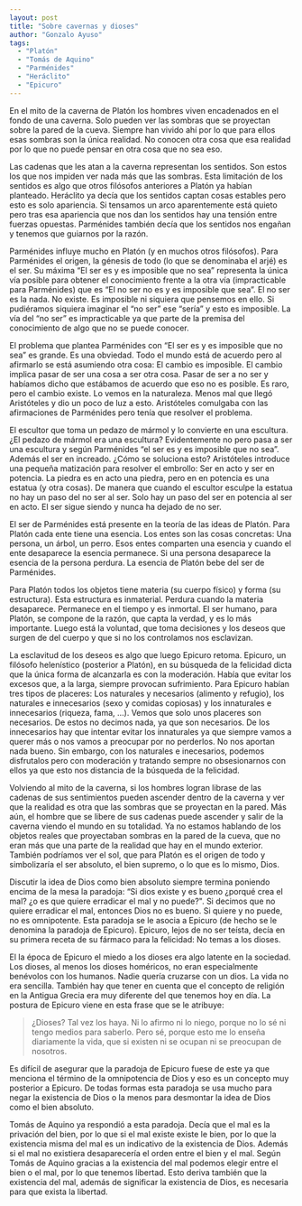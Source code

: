 ```yaml
---
layout: post
title: "Sobre cavernas y dioses"
author: "Gonzalo Ayuso"
tags: 
  - "Platón"
  - "Tomás de Aquino"
  - "Parménides"
  - "Heráclito"
  - "Epicuro"
---
```


En el mito de la caverna de Platón los hombres viven encadenados en el fondo de una caverna. Solo pueden ver las sombras que se proyectan sobre la pared de la cueva. Siempre han vivido ahí por lo que para ellos esas sombras son la única realidad. No conocen otra cosa que esa realidad por lo que no puede pensar en otra cosa que no sea eso.

Las cadenas que les atan a la caverna representan los sentidos. Son estos los que nos impiden ver nada más que las sombras. Esta limitación de los sentidos es algo que otros filósofos anteriores a Platón ya habían planteado. Heráclito ya decía que los sentidos captan cosas estables pero esto es solo apariencia. Si tensamos un arco aparentemente está quieto pero tras esa apariencia que nos dan los sentidos hay una tensión entre fuerzas opuestas. Parménides también decía que los sentidos nos engañan y tenemos que guiarnos por la razón.

Parménides influye mucho en Platón (y en muchos otros filósofos). Para Parménides el origen, la génesis de todo (lo que se denominaba el arjé) es el ser. Su máxima “El ser es y es imposible que no sea” representa la única vía posible para obtener el conocimiento frente a la otra vía (impracticable para Parménides) que es “El no ser no es y es imposible que sea”. El no ser es la nada. No existe. Es imposible ni siquiera que pensemos en ello. Si pudiéramos siquiera imaginar el “no ser” ese “sería”  y esto es imposible. La vía del “no ser” es impracticable ya que parte de la premisa del conocimiento de algo que no se puede conocer. 

El problema que plantea Parménides con “El ser es y es imposible que no sea” es grande. Es una obviedad. Todo el mundo está de acuerdo pero al afirmarlo se está asumiendo otra cosa: El cambio es imposible. El cambio implica pasar de ser una cosa a ser otra cosa. Pasar de ser a no ser y habíamos dicho que estábamos de acuerdo que eso no es posible. Es raro, pero el cambio existe. Lo vemos en la naturaleza. Menos mal que llegó Aristóteles y dio un poco de luz a esto. Aristóteles comulgaba con las afirmaciones de Parménides pero tenía que resolver el problema. 

El escultor que toma un pedazo de mármol y lo convierte en una escultura. ¿El pedazo de mármol era una escultura? Evidentemente no pero pasa a ser una escultura y según Parménides “el ser es y es imposible que no sea”. Además el ser en increado. ¿Cómo se soluciona esto? Aristóteles introduce una pequeña matización para resolver el embrollo: Ser en acto y ser en potencia. La piedra es en acto una piedra, pero en en potencia es una estatua (y otra cosas). De manera que cuando el escultor esculpe la estatua no hay un paso del no ser al ser. Solo hay un paso del ser en potencia al ser en acto. El ser sigue siendo y nunca ha dejado de no ser.

El ser de Parménides está presente en la teoría de las ideas de Platón. Para Platón cada ente tiene una esencia. Los entes son las cosas concretas: Una persona, un árbol, un perro. Esos entes comparten una esencia y cuando el ente desaparece la esencia permanece. Si una persona desaparece la esencia de la persona perdura. La esencia de Platón bebe del ser de Parménides. 

Para Platón todos los objetos tiene materia (su cuerpo físico) y forma (su estructura). Esta estructura es inmaterial. Perdura cuando la materia desaparece. Permanece en el tiempo y es inmortal. El ser humano, para Platón, se compone de la razón, que capta la verdad, y es lo más importante. Luego está la voluntad, que toma decisiones y los deseos que surgen de del cuerpo y que si no los controlamos nos esclavizan.

La esclavitud de los deseos es algo que luego Epicuro retoma. Epicuro, un filósofo helenístico (posterior a Platón), en su búsqueda de la felicidad dicta que la única forma de alcanzarla es con la moderación. Había que evitar los excesos que, a la larga, siempre provocan sufrimiento. Para Epicuro habían tres tipos de placeres: Los naturales y necesarios (alimento y refugio), los naturales e innecesarios (sexo y comidas copiosas) y los innaturales e innecesarios (riqueza, fama, …). Vemos que solo unos placeres son necesarios. De estos no decimos nada, ya que son necesarios. De los innecesarios hay que intentar evitar los innaturales ya que siempre vamos a querer más o nos vamos a preocupar por no perderlos. No nos aportan nada bueno. Sin embargo, con los naturales e inecesarios, podemos disfrutalos pero con moderación y tratando sempre no obsesionarnos con ellos ya que esto nos distancia de la búsqueda de la felicidad.

Volviendo al mito de la caverna, si los hombres logran librase de las cadenas de sus sentimientos pueden ascender dentro de la caverna y ver que la realidad es otra que las sombras que se proyectan en la pared. Más aún, el hombre que se libere de sus cadenas puede ascender y salir de la caverna viendo el mundo en su totalidad. Ya no estamos hablando de los objetos reales que proyectaban sombras en la pared de la cueva, que no eran más que una parte de la realidad que hay en el mundo exterior. También podríamos ver el sol, que para Platón es el origen de todo y simbolizaría el ser absoluto, el bien supremo, o lo que es lo mismo, Dios.

Discutir la idea de Dios como bien absoluto siempre termina poniendo encima de la mesa la paradoja: “Si dios existe y es bueno ¿porqué crea el mal? ¿o es que quiere erradicar el mal y no puede?". Si decimos que no quiere erradicar el mal, entonces Dios no es bueno. Si quiere y no puede, no es omnipotente. Esta paradoja se le asocia a Epicuro (de hecho se le denomina la paradoja de Epicuro). Epicuro, lejos de no ser teísta, decía en su primera receta de su fármaco para la felicidad: No temas a los dioses. 

El la época de Epicuro el miedo a los dioses era algo latente en la sociedad. Los dioses, al menos los dioses homéricos, no eran especialmente benévolos con los humanos. Nadie quería cruzarse con un dios. La vida no era sencilla. También hay que tener en cuenta que el concepto de religión en la Antigua Grecia era muy diferente del que tenemos hoy en día. La postura de Epicuro viene en esta frase que se le atribuye: 

> ¿Dioses? Tal vez los haya. Ni lo afirmo ni lo niego, porque no lo sé ni tengo medios para saberlo. Pero sé, porque esto me lo enseña diariamente la vida, que si existen ni se ocupan ni se preocupan de nosotros.

Es difícil de asegurar que la paradoja de Epicuro fuese de este ya que menciona el término de la omnipotencia de Dios y eso es un concepto muy posterior a Epicuro. De todas formas esta paradoja se usa mucho para negar la existencia de Dios o la menos para desmontar la idea de Dios como el bien absoluto.

Tomás de Aquino ya respondió a esta paradoja. Decía que el mal es la privación del bien, por lo que si el mal existe existe le bien, por lo que la existencia misma del mal es un indicativo de la existencia de Dios. Además si el mal no existiera desaparecería el orden entre el bien y el mal. Según Tomás de Aquino gracias a la existencia del mal podemos elegir entre el bien o el mal, por lo que tenemos libertad. Esto deriva también que la existencia del mal, además de significar la existencia de Dios, es necesaria para que exista la libertad.
